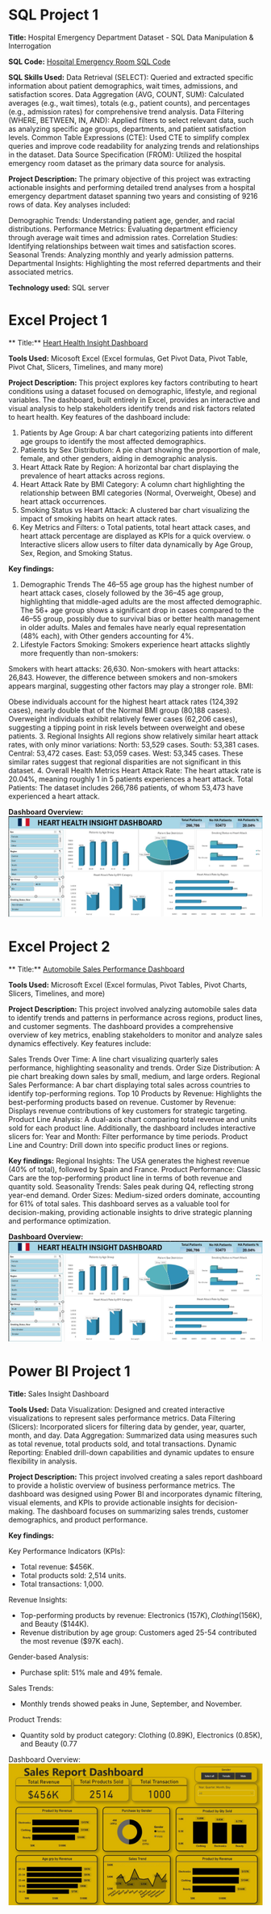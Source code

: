 # SQL Project 1

**Title:** Hospital Emergency Department Dataset - SQL Data Manipulation & Interrogation

**SQL Code:** [Hospital Emergency Room SQL Code](https://github.com/Ezseun/Ezseun.github.io/blob/main/Hospital%20_Emergency_Room.sql)

**SQL Skills Used:** 
Data Retrieval (SELECT): Queried and extracted specific information about patient demographics, wait times, admissions, and satisfaction scores.
Data Aggregation (AVG, COUNT, SUM): Calculated averages (e.g., wait times), totals (e.g., patient counts), and percentages (e.g., admission rates) for comprehensive trend analysis.
Data Filtering (WHERE, BETWEEN, IN, AND): Applied filters to select relevant data, such as analyzing specific age groups, departments, and patient satisfaction levels.
Common Table Expressions (CTE): Used CTE to simplify complex queries and improve code readability for analyzing trends and relationships in the dataset.
Data Source Specification (FROM): Utilized the hospital emergency room dataset as the primary data source for analysis.

**Project Description:**
The primary objective of this project was extracting actionable insights and performing detailed trend analyses from a hospital emergency department dataset spanning two years and consisting of 9216 rows of data. Key analyses included:

Demographic Trends: Understanding patient age, gender, and racial distributions.
Performance Metrics: Evaluating department efficiency through average wait times and admission rates.
Correlation Studies: Identifying relationships between wait times and satisfaction scores.
Seasonal Trends: Analyzing monthly and yearly admission patterns.
Departmental Insights: Highlighting the most referred departments and their associated metrics.

**Technology used:** SQL server


# Excel Project 1

** Title:** [Heart Health Insight Dashboard](https://github.com/Ezseun/Ezseun.github.io/blob/main/heart_attack_youth_adult_france.xlsx)

**Tools Used:** Micosoft Excel (Excel formulas, Get Pivot Data, Pivot Table, Pivot Chat, Slicers, Timelines, and many more)

**Project Description:** This project explores key factors contributing to heart conditions using a dataset focused on demographic, lifestyle, and regional variables. The dashboard, built entirely in Excel, provides an interactive and visual analysis to help stakeholders identify trends and risk factors related to heart health.
Key features of the dashboard include:
1.	Patients by Age Group: A bar chart categorizing patients into different age groups to identify the most affected demographics.
2.	Patients by Sex Distribution: A pie chart showing the proportion of male, female, and other genders, aiding in demographic analysis.
3.	Heart Attack Rate by Region: A horizontal bar chart displaying the prevalence of heart attacks across regions.
4.	Heart Attack Rate by BMI Category: A column chart highlighting the relationship between BMI categories (Normal, Overweight, Obese) and heart attack occurrences.
5.	Smoking Status vs Heart Attack: A clustered bar chart visualizing the impact of smoking habits on heart attack rates.
6.	Key Metrics and Filters:
o	Total patients, total heart attack cases, and heart attack percentage are displayed as KPIs for a quick overview.
o	Interactive slicers allow users to filter data dynamically by Age Group, Sex, Region, and Smoking Status.

**Key findings:**
1. Demographic Trends
The 46–55 age group has the highest number of heart attack cases, closely followed by the 36–45 age group, highlighting that middle-aged adults are the most affected demographic.
The 56+ age group shows a significant drop in cases compared to the 46–55 group, possibly due to survival bias or better health management in older adults.
Males and females have nearly equal representation (48% each), with Other genders accounting for 4%.
2. Lifestyle Factors
Smoking: Smokers experience heart attacks slightly more frequently than non-smokers:

Smokers with heart attacks: 26,630.
Non-smokers with heart attacks: 26,843.
However, the difference between smokers and non-smokers appears marginal, suggesting other factors may play a stronger role.
BMI:

Obese individuals account for the highest heart attack rates (124,392 cases), nearly double that of the Normal BMI group (80,188 cases).
Overweight individuals exhibit relatively fewer cases (62,206 cases), suggesting a tipping point in risk levels between overweight and obese patients.
3. Regional Insights
All regions show relatively similar heart attack rates, with only minor variations:
North: 53,529 cases.
South: 53,381 cases.
Central: 53,472 cases.
East: 53,059 cases.
West: 53,345 cases.
These similar rates suggest that regional disparities are not significant in this dataset.
4. Overall Health Metrics
Heart Attack Rate: The heart attack rate is 20.04%, meaning roughly 1 in 5 patients experiences a heart attack.
Total Patients: The dataset includes 266,786 patients, of whom 53,473 have experienced a heart attack.

**Dashboard Overview:**
![Dashboard](Dashboard.jpg)


# Excel Project 2

** Title:** [Automobile Sales Performance Dashboard](https://github.com/Ezseun/Ezseun.github.io/blob/main/Auto_Sales_Data.xlsx)

**Tools Used:** Microsoft Excel (Excel formulas, Pivot Tables, Pivot Charts, Slicers, Timelines, and more)

**Project Description:** 
This project involved analyzing automobile sales data to identify trends and patterns in performance across regions, product lines, and customer segments. The dashboard provides a comprehensive overview of key metrics, enabling stakeholders to monitor and analyze sales dynamics effectively. Key features include:

Sales Trends Over Time: A line chart visualizing quarterly sales performance, highlighting seasonality and trends.
Order Size Distribution: A pie chart breaking down sales by small, medium, and large orders.
Regional Sales Performance: A bar chart displaying total sales across countries to identify top-performing regions.
Top 10 Products by Revenue: Highlights the best-performing products based on revenue.
Customer by Revenue: Displays revenue contributions of key customers for strategic targeting.
Product Line Analysis: A dual-axis chart comparing total revenue and units sold for each product line.
Additionally, the dashboard includes interactive slicers for:
Year and Month: Filter performance by time periods.
Product Line and Country: Drill down into specific product lines or regions.

**Key findings:**
Regional Insights: The USA generates the highest revenue (40% of total), followed by Spain and France.
Product Performance: Classic Cars are the top-performing product line in terms of both revenue and quantity sold.
Seasonality Trends: Sales peak during Q4, reflecting strong year-end demand.
Order Sizes: Medium-sized orders dominate, accounting for 61% of total sales.
This dashboard serves as a valuable tool for decision-making, providing actionable insights to drive strategic planning and performance optimization.

**Dashboard Overview:**
![Dashboard](Dashboard.jpg)

# Power BI Project 1

**Title:** Sales Insight Dashboard

**Tools Used:** Data Visualization: Designed and created interactive visualizations to represent sales performance metrics.
Data Filtering (Slicers): Incorporated slicers for filtering data by gender, year, quarter, month, and day.
Data Aggregation: Summarized data using measures such as total revenue, total products sold, and total transactions.
Dynamic Reporting: Enabled drill-down capabilities and dynamic updates to ensure flexibility in analysis.

**Project Description:** This project involved creating a sales report dashboard to provide a holistic overview of business performance metrics. The dashboard was designed using Power BI and incorporates dynamic filtering, visual elements, and KPIs to provide actionable insights for decision-making. The dashboard focuses on summarizing sales trends, customer demographics, and product performance.

**Key findings:**   

Key Performance Indicators (KPIs):

* Total revenue: $456K.
* Total products sold: 2,514 units.
* Total transactions: 1,000.

Revenue Insights:   

* Top-performing products by revenue: Electronics ($157K), Clothing ($156K), and Beauty ($144K).
* Revenue distribution by age group: Customers aged 25-54 contributed the most revenue ($97K each).

Gender-based Analysis:
* Purchase split: 51% male and 49% female.

Sales Trends:
* Monthly trends showed peaks in June, September, and November.

Product Trends:
* Quantity sold by product category: Clothing (0.89K), Electronics (0.85K), and Beauty (0.77

Dashboard Overview:
![Dashboard](Sales_Report_Dashboard.jpg)
